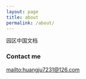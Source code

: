 ```yaml
---
layout: page
title: about
permalink: /about/
---
```


园区中国文档

### Contact me

[mailto:huangju7231@126.com](mailto:huangju7231@126.com)
